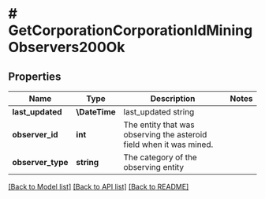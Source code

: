 # # GetCorporationCorporationIdMiningObservers200Ok

## Properties

Name | Type | Description | Notes
------------ | ------------- | ------------- | -------------
**last_updated** | **\DateTime** | last_updated string |
**observer_id** | **int** | The entity that was observing the asteroid field when it was mined. |
**observer_type** | **string** | The category of the observing entity |

[[Back to Model list]](../../README.md#models) [[Back to API list]](../../README.md#endpoints) [[Back to README]](../../README.md)

